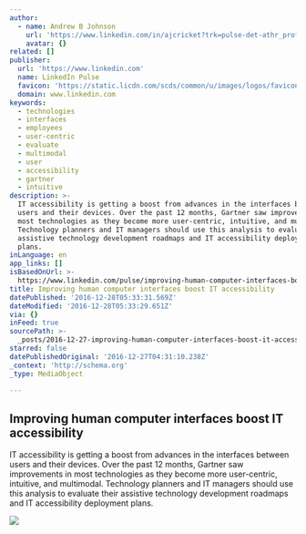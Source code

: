 ```yaml
---
author:
  - name: Andrew B Johnson
    url: 'https://www.linkedin.com/in/ajcricket?trk=pulse-det-athr_prof-art_hdr'
    avatar: {}
related: []
publisher:
  url: 'https://www.linkedin.com'
  name: LinkedIn Pulse
  favicon: 'https://static.licdn.com/scds/common/u/images/logos/favicons/v1/favicon.ico'
  domain: www.linkedin.com
keywords:
  - technologies
  - interfaces
  - employees
  - user-centric
  - evaluate
  - multimodal
  - user
  - accessibility
  - gartner
  - intuitive
description: >-
  IT accessibility is getting a boost from advances in the interfaces between
  users and their devices. Over the past 12 months, Gartner saw improvements in
  most technologies as they become more user-centric, intuitive, and multimodal.
  Technology planners and IT managers should use this analysis to evaluate their
  assistive technology development roadmaps and IT accessibility deployment
  plans.
inLanguage: en
app_links: []
isBasedOnUrl: >-
  https://www.linkedin.com/pulse/improving-human-computer-interfaces-boost-andrew-b-johnson?trk=prof-post
title: Improving human computer interfaces boost IT accessibility
datePublished: '2016-12-28T05:33:31.569Z'
dateModified: '2016-12-28T05:33:29.651Z'
via: {}
inFeed: true
sourcePath: >-
  _posts/2016-12-27-improving-human-computer-interfaces-boost-it-accessibility.md
starred: false
datePublishedOriginal: '2016-12-27T04:31:10.238Z'
_context: 'http://schema.org'
_type: MediaObject

---
```

<article style=""><h1>Improving human computer interfaces boost IT accessibility</h1><p>IT accessibility is getting a boost from advances in the interfaces between users and their devices. Over the past 12 months, Gartner saw improvements in most technologies as they become more user-centric, intuitive, and multimodal. Technology planners and IT managers should use this analysis to evaluate their assistive technology development roadmaps and IT accessibility deployment plans.</p><img src="https://media.licdn.com/mpr/mpr/AAEAAQAAAAAAAAdTAAAAJGMwNTgzZjliLTczY2UtNGNkOC1iODJkLWQxZTU1NzhjY2ViYg.jpg" /></article>